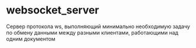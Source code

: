 # websocket_server
Сервер протокола ws, выполняющий минимально необходимую задачу по обмену данными
между разными клиентами, работающими над одним документом